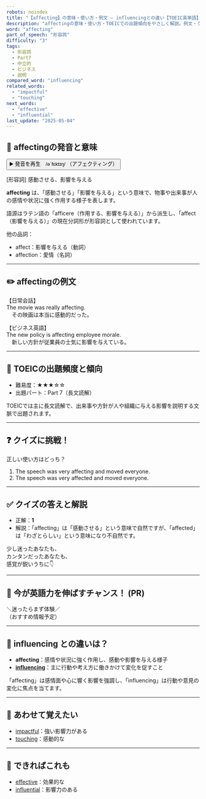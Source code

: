 ```yaml
---
robots: noindex
title: "【affecting】の意味・使い方・例文 ― influencingとの違い【TOEIC英単語】"
description: "affectingの意味・使い方・TOEICでの出題傾向をやさしく解説。例文・クイズ付きでinfluencingとの違いもわかりやすく学べます。"
word: "affecting"
part_of_speech: "形容詞"
difficulty: "3"
tags:
  - 形容詞
  - Part7
  - 中立的
  - ビジネス
  - 説明
compared_word: "influencing"
related_words:
  - "impactful"
  - "touching"
next_words:
  - "effective"
  - "influential"
last_update: "2025-05-04"
---
```


## 🔰 affectingの発音と意味

<button class="play-audio" onclick="playTTS('affecting')">
  <span class="play-audio-main">
    ▶️ 発音を再生　/əˈfɛktɪŋ/
  </span>
  <span class="play-audio-sub">
    （アフェクティング）
  </span>
</button>

[形容詞] 感動させる、影響を与える

**affecting** は、「感動させる」「影響を与える」という意味で、物事や出来事が人の感情や状況に強く作用する様子を表します。

語源はラテン語の「afficere（作用する、影響を与える）」から派生し、「affect（影響を与える）」の現在分詞形が形容詞として使われています。

他の品詞：  
- affect：影響を与える（動詞）
- affection：愛情（名詞）

---

## ✏️ affectingの例文

【日常会話】  
The movie was really affecting.  
　その映画は本当に感動的だった。

【ビジネス英語】  
The new policy is affecting employee morale.  
　新しい方針が従業員の士気に影響を与えている。

---

## 🎯 TOEICの出題頻度と傾向

- 難易度：★★★☆☆
- 出題パート：Part 7（長文読解）

TOEICでは主に長文読解で、出来事や方針が人や組織に与える影響を説明する文脈で出題されます。

---

## ❓ クイズに挑戦！

正しい使い方はどっち？

1. The speech was very affecting and moved everyone.  
2. The speech was very affected and moved everyone.

---

## ✅ クイズの答えと解説

- 正解：**1**
- 解説：「affecting」は「感動させる」という意味で自然ですが、「affected」は「わざとらしい」という意味になり不自然です。

少し迷ったあなたも、  
カンタンだったあなたも、  
感覚が鋭いうちに👇️

---

## 🚀 今が英語力を伸ばすチャンス！ (PR)

<div class="info-center">
＼迷ったらまず体験／<br>  
（おすすめ情報予定）
</div>

---

## 🤔  influencing との違いは？

- **affecting**：感情や状況に強く作用し、感動や影響を与える様子
- **[influencing](/word/influencing/)**：主に行動や考え方に働きかけて変化を促すこと

「affecting」は感情面や心に響く影響を強調し、「influencing」は行動や意見の変化に焦点を当てます。

---

## 🧩 あわせて覚えたい

- [impactful](/word/impactful/)：強い影響力がある
- [touching](/word/touching/)：感動的な

---

## 📖 できればこれも

- [effective](/word/effective/)：効果的な
- [influential](/word/influential/)：影響力のある

<!-- cvid: aid06_bid39 -->
